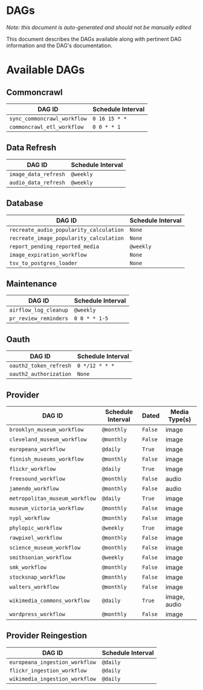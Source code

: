 # DAGs

_Note: this document is auto-generated and should not be manually edited_

This document describes the DAGs available along with pertinent DAG information and
the DAG's documentation.

# Available DAGs
## Commoncrawl

| DAG ID | Schedule Interval |
| --- | --- |
| `sync_commoncrawl_workflow` | `0 16 15 * *` |
| `commoncrawl_etl_workflow` | `0 0 * * 1` |

## Data Refresh

| DAG ID | Schedule Interval |
| --- | --- |
| `image_data_refresh` | `@weekly` |
| `audio_data_refresh` | `@weekly` |

## Database

| DAG ID | Schedule Interval |
| --- | --- |
| `recreate_audio_popularity_calculation` | `None` |
| `recreate_image_popularity_calculation` | `None` |
| `report_pending_reported_media` | `@weekly` |
| `image_expiration_workflow` | `None` |
| `tsv_to_postgres_loader` | `None` |

## Maintenance

| DAG ID | Schedule Interval |
| --- | --- |
| `airflow_log_cleanup` | `@weekly` |
| `pr_review_reminders` | `0 0 * * 1-5` |

## Oauth

| DAG ID | Schedule Interval |
| --- | --- |
| `oauth2_token_refresh` | `0 */12 * * *` |
| `oauth2_authorization` | `None` |

## Provider

| DAG ID | Schedule Interval | Dated | Media Type(s) |
| --- | --- | --- | --- |
| `brooklyn_museum_workflow` | `@monthly` | `False` | image |
| `cleveland_museum_workflow` | `@monthly` | `False` | image |
| `europeana_workflow` | `@daily` | `True` | image |
| `finnish_museums_workflow` | `@monthly` | `False` | image |
| `flickr_workflow` | `@daily` | `True` | image |
| `freesound_workflow` | `@monthly` | `False` | audio |
| `jamendo_workflow` | `@monthly` | `False` | audio |
| `metropolitan_museum_workflow` | `@daily` | `True` | image |
| `museum_victoria_workflow` | `@monthly` | `False` | image |
| `nypl_workflow` | `@monthly` | `False` | image |
| `phylopic_workflow` | `@weekly` | `True` | image |
| `rawpixel_workflow` | `@monthly` | `False` | image |
| `science_museum_workflow` | `@monthly` | `False` | image |
| `smithsonian_workflow` | `@weekly` | `False` | image |
| `smk_workflow` | `@monthly` | `False` | image |
| `stocksnap_workflow` | `@monthly` | `False` | image |
| `walters_workflow` | `@monthly` | `False` | image |
| `wikimedia_commons_workflow` | `@daily` | `True` | image, audio |
| `wordpress_workflow` | `@monthly` | `False` | image |

## Provider Reingestion

| DAG ID | Schedule Interval |
| --- | --- |
| `europeana_ingestion_workflow` | `@daily` |
| `flickr_ingestion_workflow` | `@daily` |
| `wikimedia_ingestion_workflow` | `@daily` |
